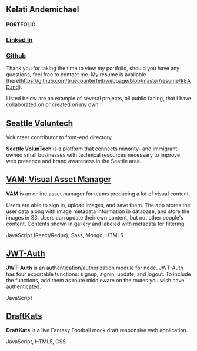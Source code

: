 ## Kelati Andemichael
#### PORTFOLIO
### [Linked In](https://www.linkedin.com/in/kandemichael/)  
### [Github](https://github.com/truecounterfeit)


Thank you for taking the time to view my portfolio, should you have any questions, feel free to contact me. My resume is available [here]https://github.com/truecounterfeit/webpage/blob/master/resume/READ.md).  

Listed below are an example of several projects, all public facing, that I have collaborated on or created on my own.

## [Seattle Voluntech](https://github.com/truecounterfeit/seattlevoluntech)  

Volunteer contributor to front-end directory.

**Seattle VolunTech** is a platform that connects minority- and immigrant-owned small businesses with technical resources necessary to improve web presence and brand awareness in the Seattle area.

## [VAM: Visual Asset Manager](https://github.com/truecounterfeit/seattlevoluntech)  


**VAM** is an online asset manager for teams producing a lot of visual content.

Users are able to sign in, upload images, and save them. The app stores the user data along with image metadata information in database, and store the images in S3. Users can update their own content, but not other people's content. Contents shown in gallery and labeled with metadata for filtering.

JavaScript (React/Redux), Sass, Mongo, HTML5

## [JWT-Auth](https://github.com/truecounterfeit/JWT-Auth)  


**JWT-Auth** is an authentication/authorization module for node. JWT-Auth has four exportable functions: signup, signin, update, and logout. To include the functions, add them as route middleware on the routes you wish have authenticated.

JavaScript

## [DraftKats](https://github.com/truecounterfeit/DraftKats)  

**DraftKats** is a live Fantasy Football mock draft responsive web application.

JavaScript, HTML5, CSS
